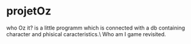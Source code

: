# projetOz
who Oz it? is a little programm which is connected with a db containing character and phisical caracteristics.\\
Who am I game revisited. 
